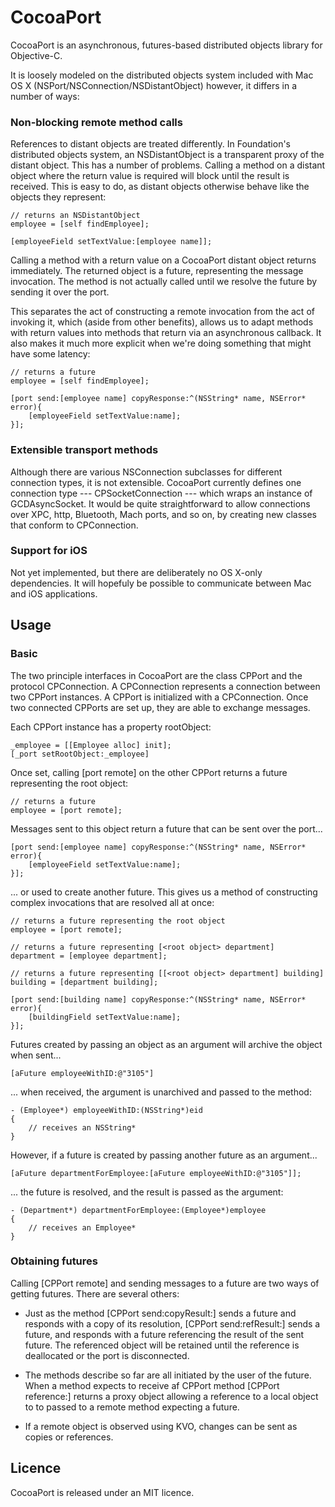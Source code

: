 CocoaPort
=========

CocoaPort is an asynchronous, futures-based distributed objects library for Objective-C.

It is loosely modeled on the distributed objects system included with Mac OS X (NSPort/NSConnection/NSDistantObject) however, it differs in a number of ways:


### Non-blocking remote method calls

References to distant objects are treated differently. In Foundation's distributed objects system, an NSDistantObject is a transparent proxy of the distant object. This has a number of problems. Calling a method on a distant object where the return value is required will block until the result is received. This is easy to do, as distant objects otherwise behave like the objects they represent:

	// returns an NSDistantObject
	employee = [self findEmployee];

	[employeeField setTextValue:[employee name]];


Calling a method with a return value on a CocoaPort distant object returns immediately. The returned object is a future, representing the message invocation. The method is not actually called until we resolve the future by sending it over the port.

This separates the act of constructing a remote invocation from the act of invoking it, which (aside from other benefits), allows us to adapt methods with return values into methods that return via an asynchronous callback. It also makes it much more explicit when we're doing something that might have some latency:

	// returns a future
	employee = [self findEmployee];

	[port send:[employee name] copyResponse:^(NSString* name, NSError* error){
		[employeeField setTextValue:name];
	}];


### Extensible transport methods

Although there are various NSConnection subclasses for different connection types, it is not extensible. CocoaPort currently defines one connection type --- CPSocketConnection --- which wraps an instance of GCDAsyncSocket. It would be quite straightforward to allow connections over XPC, http, Bluetooth, Mach ports, and so on, by creating new classes that conform to CPConnection.

### Support for iOS

Not yet implemented, but there are deliberately no OS X-only dependencies. It will hopefuly be possible to communicate between Mac and iOS applications.



Usage
-----

### Basic

The two principle interfaces in CocoaPort are the class CPPort and the protocol CPConnection. A CPConnection represents a connection between two CPPort instances. A CPPort is initialized with a CPConnection. Once two connected CPPorts are set up, they are able to exchange messages.

Each CPPort instance has a property rootObject:

	_employee = [[Employee alloc] init];
	[_port setRootObject:_employee]


Once set, calling [port remote] on the other CPPort returns a future representing the root object:

	// returns a future
	employee = [port remote];


Messages sent to this object return a future that can be sent over the port...

	[port send:[employee name] copyResponse:^(NSString* name, NSError* error){
		[employeeField setTextValue:name];
	}];


... or used to create another future. This gives us a method of constructing complex invocations that are resolved all at once:

	// returns a future representing the root object
	employee = [port remote];

	// returns a future representing [<root object> department]
	department = [employee department];

	// returns a future representing [[<root object> department] building]
	building = [department building];

	[port send:[building name] copyResponse:^(NSString* name, NSError* error){
		[buildingField setTextValue:name];
	}];


Futures created by passing an object as an argument will archive the object when sent...

	[aFuture employeeWithID:@"3105"]


... when received, the argument is unarchived and passed to the method:

	- (Employee*) employeeWithID:(NSString*)eid
	{
		// receives an NSString*
	}


However, if a future is created by passing another future as an argument...

	[aFuture departmentForEmployee:[aFuture employeeWithID:@"3105"]];



... the future is resolved, and the result is passed as the argument:

	- (Department*) departmentForEmployee:(Employee*)employee
	{
		// receives an Employee*
	}


### Obtaining futures

Calling [CPPort remote] and sending messages to a future are two ways of getting futures. There are several others:

- Just as the method [CPPort send:copyResult:] sends a future and responds with a copy of its resolution, [CPPort send:refResult:] sends a future, and responds with a future referencing the result of the sent future. The referenced object will be retained until the reference is deallocated or the port is disconnected.

- The methods describe so far are all initiated by the user of the future. When a method expects to receive af CPPort method [CPPort reference:] returns a proxy object allowing a reference to a local object to to passed to a remote method expecting a future.

- If a remote object is observed using KVO, changes can be sent as copies or references.


Licence
-------

CocoaPort is released under an MIT licence.

